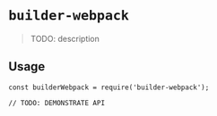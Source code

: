 # `builder-webpack`

> TODO: description

## Usage

```
const builderWebpack = require('builder-webpack');

// TODO: DEMONSTRATE API
```
